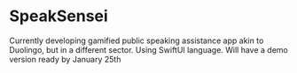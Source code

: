 # SpeakSensei
 Currently developing gamified public speaking assistance app akin to Duolingo, but in a different sector. Using SwiftUI language.
Will have a demo version ready by January 25th
